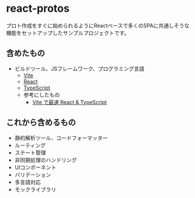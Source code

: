 # react-protos

プロト作成をすぐに始められるようにReactベースで多くのSPAに共通しそうな機能をセットアップしたサンプルプロジェクトです。

## 含めたもの
- ビルドツール、JSフレームワーク、プログラミング言語
  - [Vite](https://vitejs.dev/)
  - [React](https://reactjs.org/)
  - [TypeScript](https://www.typescriptlang.org/)
  - 参考にしたもの
    - [Vite で最速 React & TypeScript](https://zenn.dev/sprout2000/articles/98145cf2a807b1)

## これから含めるもの

- 静的解析ツール、コードフォーマッター
- ルーティング
- ステート管理
- 非同期処理のハンドリング
- UIコンポーネント
- バリデーション
- 多言語対応
- モックライブラリ
